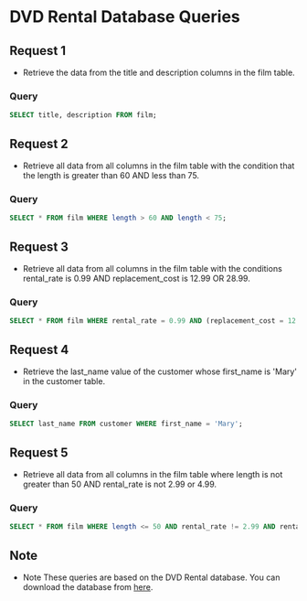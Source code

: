 # DVD Rental Database Queries

## Request 1
- Retrieve the data from the title and description columns in the film table.
### Query
```sql
SELECT title, description FROM film;
```

## Request 2
- Retrieve all data from all columns in the film table with the condition that the length is greater than 60 AND less than 75.
### Query
```sql
SELECT * FROM film WHERE length > 60 AND length < 75;
```

## Request 3
- Retrieve all data from all columns in the film table with the conditions rental_rate is 0.99 AND replacement_cost is 12.99 OR 28.99.
### Query
```sql
SELECT * FROM film WHERE rental_rate = 0.99 AND (replacement_cost = 12.99 OR replacement_cost = 28.99);
```

## Request 4
- Retrieve the last_name value of the customer whose first_name is 'Mary' in the customer table.
### Query
```sql
SELECT last_name FROM customer WHERE first_name = 'Mary';
```
## Request 5
- Retrieve all data from all columns in the film table where length is not greater than 50 AND rental_rate is not 2.99 or 4.99.
### Query
```sql
SELECT * FROM film WHERE length <= 50 AND rental_rate != 2.99 AND rental_rate != 4.99;
```
## Note

- Note
  These queries are based on the DVD Rental database. You can download the database from [here](https://sp.postgresqltutorial.com/wp-content/uploads/2019/05/dvdrental.zip).